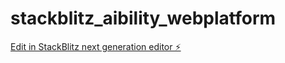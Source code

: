 # stackblitz_aibility_webplatform

[Edit in StackBlitz next generation editor ⚡️](https://stackblitz.com/~/github.com/lucarotaru00/stackblitz_aibility_webplatform)